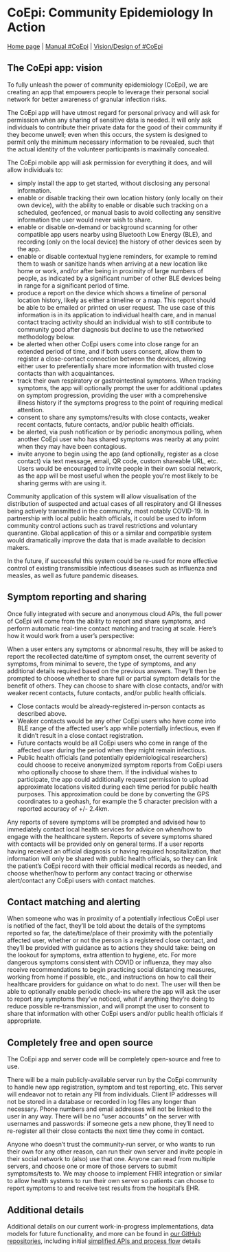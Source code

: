 # CoEpi: Community Epidemiology In Action

[Home page](https://co-epi.github.io/website/) | [Manual #CoEpi](manual.md) | [Vision/Design of #CoEpi](vision.md)

## The CoEpi app: vision
To fully unleash the power of community epidemiology (CoEpi), we are creating an app that empowers people to leverage their personal social network for better awareness of granular infection risks.

The CoEpi app will have utmost regard for personal privacy and will ask for permission when any sharing of sensitive data is needed.  It will only ask individuals to contribute their private data for the good of their community if they become unwell; even when this occurs, the system is designed to permit only the minimum necessary information to be revealed, such that the actual identity of the volunteer participants is maximally concealed.

The CoEpi mobile app will ask permission for everything it does, and will allow individuals to:
* simply install the app to get started, without disclosing any personal information.
* enable or disable tracking their own location history (only locally on their own device), with the ability to enable or disable such tracking on a scheduled, geofenced, or manual basis to avoid collecting any sensitive information the user would never wish to share.
* enable or disable on-demand or background scanning for other compatible app users nearby using Bluetooth Low Energy (BLE), and recording (only on the local device) the history of other devices seen by the app.
* enable or disable contextual hygiene reminders, for example to remind them to wash or sanitize hands when arriving at a new location like home or work, and/or after being in proximity of large numbers of people, as indicated by a significant number of other BLE devices being in range for a significant period of time.
* produce a report on the device which shows a timeline of personal location history, likely as either a timeline or a map. This report should be able to be emailed or printed on user request. The use case of this information is in its application to individual health care, and in manual contact tracing activity should an individual wish to still contribute to community good after diagnosis but decline to use the networked methodology below.
* be alerted when other CoEpi users come into close range for an extended period of time, and if both users consent, allow them to register a close-contact connection between the devices, allowing either user to preferentially share more information with trusted close contacts than with acquaintances.
* track their own respiratory or gastrointestinal symptoms. When tracking symptoms, the app will optionally prompt the user for additional updates on symptom progression, providing the user with a comprehensive illness history if the symptoms progress to the point of requiring medical attention.
* consent to share any symptoms/results with close contacts, weaker recent contacts, future contacts, and/or public health officials.
* be alerted, via push notification or by periodic anonymous polling, when another CoEpi user who has shared symptoms was nearby at any point when they may have been contagious.
* invite anyone to begin using the app (and optionally, register as a close contact) via text message, email, QR code, custom shareable URL, etc. Users would be encouraged to invite people in their own social network, as the app will be most useful when the people you’re most likely to be sharing germs with are using it.

Community application of this system will allow visualisation of the distribution of suspected and actual cases of all respiratory and GI illnesses being actively transmitted in the community, most notably COVID-19. In partnership with local public health officials, it could be used to inform community control actions such as travel restrictions and voluntary quarantine. Global application of this or a similar and compatible system would dramatically improve the data that is made available to decision makers.

In the future, if successful this system could be re-used for more effective control of existing transmissible infectious diseases such as influenza and measles, as well as future pandemic diseases.

## Symptom reporting and sharing

Once fully integrated with secure and anonymous cloud APIs, the full power of CoEpi will come from the ability to report and share symptoms, and perform automatic real-time contact matching and tracing at scale. Here’s how it would work from a user’s perspective:

When a user enters any symptoms or abnormal results, they will be asked to report the recollected date/time of symptom onset, the current severity of symptoms, from minimal to severe, the type of symptoms, and any additional details required based on the previous answers. They’ll then be prompted to choose whether to share full or partial symptom details for the benefit of others. They can choose to share with close contacts, and/or with weaker recent contacts, future contacts, and/or public health officials.
* Close contacts would be already-registered in-person contacts as described above.
* Weaker contacts would be any other CoEpi users who have come into BLE range of the affected user’s app while potentially infectious, even if it didn’t result in a close contact registration.
* Future contacts would be all CoEpi users who come in range of the affected user during the period when they might remain infectious.
* Public health officials (and potentially epidemiological researchers) could choose to receive anonymized symptom reports from CoEpi users who optionally choose to share them. If the individual wishes to participate, the app could additionally request permission to upload approximate locations visited during each time period for public health purposes. This approximation could be done by converting the GPS coordinates to a geohash, for example the 5 character precision with a reported accuracy of +/- 2.4km.

Any reports of severe symptoms will be prompted and advised how to immediately contact local health services for advice on when/how to engage with the healthcare system. Reports of severe symptoms shared with contacts will be provided only on general terms. If a user reports having received an official diagnosis or having required hospitalization, that information will only be shared with public health officials, so they can link the patient’s CoEpi record with their official medical records as needed, and choose whether/how to perform any contact tracing or otherwise alert/contact any CoEpi users with contact matches.

## Contact matching and alerting
When someone who was in proximity of a potentially infectious CoEpi user is notified of the fact, they’ll be told about the details of the symptoms reported so far, the date/time/place of their proximity with the potentially affected user, whether or not the person is a registered close contact, and they’ll be provided with guidance as to actions they should take: being on the lookout for symptoms, extra attention to hygiene, etc. For more dangerous symptoms consistent with COVID or influenza, they may also receive recommendations to begin practicing social distancing measures, working from home if possible, etc., and instructions on how to call their healthcare providers for guidance on what to do next.
The user will then be able to optionally enable periodic check-ins where the app will ask the user to report any symptoms they’ve noticed, what if anything they’re doing to reduce possible re-transmission, and will prompt the user to consent to share that information with other CoEpi users and/or public health officials if appropriate.

## Completely free and open source
The CoEpi app and server code will be completely open-source and free to use.

There will be a main publicly-available server run by the CoEpi community to handle new app registration, symptom and test reporting, etc. This server will endeavor not to retain any PII from individuals. Client IP addresses will not be stored in a database or recorded in log files any longer than necessary. Phone numbers and email addresses will not be linked to the user in any way. There will be no “user accounts” on the server with usernames and passwords: if someone gets a new phone, they’ll need to re-register all their close contacts the next time they come in contact.

Anyone who doesn’t trust the community-run server, or who wants to run their own for any other reason, can run their own server and invite people in their social network to (also) use that one. Anyone can read from multiple servers, and choose one or more of those servers to submit symptoms/tests to. We may choose to implement FHIR integration or similar to allow health systems to run their own server so patients can choose to report symptoms to and receive test results from the hospital’s EHR.

## Additional details
Additional details on our current work-in-progress implementations, data models for future functionality, and more can be found in [our GitHub repositories](https://github.com/Co-Epi), including initial [simplified APIs and process flow](https://github.com/Co-Epi/data-models/blob/master/simple-api-process-flow.md) details
